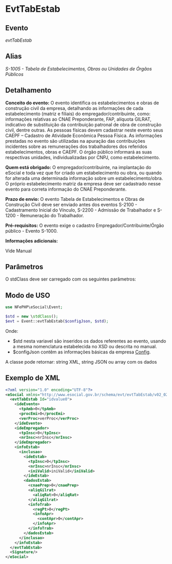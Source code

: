 # EvtTabEstab

## Evento
 *evtTabEstab*

## Alias
 *S-1005 - Tabela de Estabelecimentos, Obras ou Unidades de Órgãos Públicos*


## Detalhamento
**Conceito do evento:** O evento identifica os estabelecimentos e obras de construção civil da empresa, detalhando as informações de cada estabelecimento (matriz e filiais) do empregador/contribuinte, como: informações relativas ao CNAE Preponderante, FAP, alíquota GILRAT, indicativo de substituição da contribuição patronal de obra de construção civil, dentre outras. As pessoas físicas devem cadastrar neste evento seus CAEPF – Cadastro de Atividade Econômica Pessoa Física. As informações prestadas no evento são utilizadas na apuração das contribuições incidentes sobre as remunerações dos trabalhadores dos referidos estabelecimentos, obras e CAEPF.
O órgão público informará as suas respectivas unidades, individualizadas por CNPJ, como estabelecimento. 

**Quem está obrigado:** O empregador/contribuinte, na implantação do eSocial e toda vez que for criado um estabelecimento ou obra, ou quando for alterada uma determinada informação sobre um estabelecimento/obra. O próprio estabelecimento matriz da empresa deve ser cadastrado nesse evento para correta informação do CNAE Preponderante. 

**Prazo de envio:** O evento Tabela de Estabelecimentos e Obras de Construção Civil deve ser enviado antes dos eventos S-2100 - Cadastramento Inicial do Vínculo, S-2200 - Admissão de Trabalhador e S-1200 - Remuneração do Trabalhador.

**Pré-requisitos:** O evento exige o cadastro Empregador/Contribuinte/Órgão público - Evento S-1000.

**Informações adicionais:**

Vide Manual


## Parâmetros
O stdClass deve ser carregado com os seguintes parâmetros:


## Modo de USO

```php
use NFePHP\eSocial\Event;

$std = new \stdClass();
$evt = Event::evtTabEstab($configJson, $std);
```

Onde:
- $std nesta variavel são inseridos os dados referentes ao evento, usando a mesma nomenclatura estabelecida no XSD ou descrita no manual.
- $configJson contêm as informações básicas da empresa [Config](Config.md).

A classe pode retornar: string XML, string JSON ou array com os dados


## Exemplo de XML

```xml
<?xml version="1.0" encoding="UTF-8"?>
<eSocial xmlns="http://www.esocial.gov.br/schema/evt/evtTabEstab/v02_02_01" xmlns:xsi="http://www.w3.org/2001/XMLSchema-instance" xsi:schemaLocation="http://www.esocial.gov.br/schema/evt/evtTabEstab/v02_02_01 ../schemes/evtTabEstab.xsd ">
  <evtTabEstab Id="idvalue0">
    <ideEvento>
      <tpAmb>0</tpAmb>
      <procEmi>0</procEmi>
      <verProc>verProc</verProc>
    </ideEvento>
    <ideEmpregador>
      <tpInsc>0</tpInsc>
      <nrInsc>nrInsc</nrInsc>
    </ideEmpregador>
    <infoEstab>
      <inclusao>
        <ideEstab>
          <tpInsc>0</tpInsc>
          <nrInsc>nrInsc</nrInsc>
          <iniValid>iniValid</iniValid>
        </ideEstab>
        <dadosEstab>
          <cnaePrep>0</cnaePrep>
          <aliqGilrat>
            <aliqRat>0</aliqRat>
          </aliqGilrat>
          <infoTrab>
            <regPt>0</regPt>
            <infoApr>
              <contApr>0</contApr>
            </infoApr>
          </infoTrab>
        </dadosEstab>
      </inclusao>
    </infoEstab>
  </evtTabEstab>
  <Signature/>
</eSocial>

```
